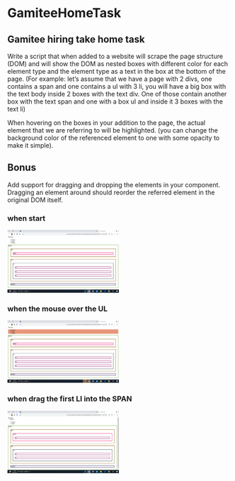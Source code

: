 # GamiteeHomeTask

## Gamitee hiring take home task

Write a script that when added to a website will scrape the page structure (DOM) and will
show the DOM as nested boxes with different color for each element type and the element
type as a text in the box at the bottom of the page. (For example: let’s assume that we have
a page with 2 divs, one contains a span and one contains a ul with 3 li, you will have a big
box with the text body inside 2 boxes with the text div. One of those contain another box with
the text span and one with a box ul and inside it 3 boxes with the text li)

When hovering on the boxes in your addition to the page, the actual element that we are
referring to will be highlighted. (you can change the background color of the referenced
element to one with some opacity to make it simple).

## Bonus

Add support for dragging and dropping the elements in your component. Dragging an
element around should reorder the referred element in the original DOM itself.

### when start
<img src="https://github.com/bina100/GamiteeHomeTask-/blob/main/Images/start.png" width="50%"></img>

### when the mouse over the UL
<img src="https://github.com/bina100/GamiteeHomeTask-/blob/main/Images/mouse_over.png" width="50%"></img>

### when drag the first LI into the SPAN
<img src="https://github.com/bina100/GamiteeHomeTask-/blob/main/Images/after_dragg_drop.png" width="50%"></img>
